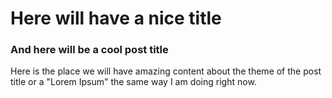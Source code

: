 <!--
---
title: Here will have a nice title 
---
-->
# Here will have a nice title
### And here will be a cool post title
Here is the place we will have amazing content about the theme of the post title or a "Lorem Ipsum" the same way I am doing right now.
